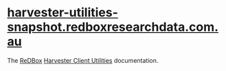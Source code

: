 [harvester-utilities-snapshot.redboxresearchdata.com.au][utilUrl]
==========================

The [ReDBox][redboxUrl] [Harvester Client Utilities][utilUrl] documentation.

[utilUrl]: http://harvester-utilities-snapshot.redboxresearchdata.com.au/ "Util URL"
[redboxUrl]: http://www.redboxresearchdata.com.au "ReDBox URL"